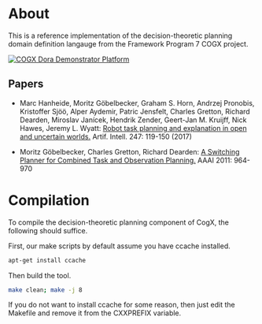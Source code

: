 
# About

This is a reference implementation of the decision-theoretic planning domain definition langauge from the Framework Program 7 COGX project. 

[![COGX Dora Demonstrator Platform](https://img.youtube.com/vi/0QcmSDZR-c4/hqdefault.jpg)](https://www.youtube.com/watch?v=0QcmSDZR-c4)

## Papers

 - Marc Hanheide, Moritz Göbelbecker, Graham S. Horn, Andrzej Pronobis, Kristoffer Sjöö, Alper Aydemir, Patric Jensfelt, Charles Gretton, Richard Dearden, Miroslav Janícek, Hendrik Zender, Geert-Jan M. Kruijff, Nick Hawes, Jeremy L. Wyatt:
[Robot task planning and explanation in open and uncertain worlds.](https://doi.org/10.1016/j.artint.2015.08.008) Artif. Intell. 247: 119-150 (2017)

 - Moritz Göbelbecker, Charles Gretton, Richard Dearden:
[A Switching Planner for Combined Task and Observation Planning.](https://doi.org/10.1609/aaai.v25i1.8011) AAAI 2011: 964-970

# Compilation

To compile the decision-theoretic planning component of CogX, the following should suffice.

First, our make scripts by default assume you have ccache installed. 

```bash
apt-get install ccache
```

Then build the tool.

```bash 
make clean; make -j 8
```

If you do not want to install ccache for some reason, then just
edit the Makefile and remove it from the CXXPREFIX variable.
